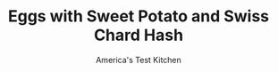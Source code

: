 ---
layout: ../../layouts/MarkdownPostLayout.astro
title: Eggs with Sweet Potato and Swiss Chard Hash
author: America's Test Kitchen
pubDate: 2023-03-15
description: "To speed things up, we microwave the potato mixture before adding it to the skillet."
image_url: https://res.cloudinary.com/hksqkdlah/image/upload/ar_1:1,c_fill,dpr_2.0,f_auto,fl_lossy.progressive.strip_profile,g_faces:auto,q_auto:low,w_344/38118_sfs-eggssweetpotatoswisschardhash-31
tags: ["Main Courses","Eggs","Weeknight"]
calories: 1912
protein: 18
carbohydrates: 49
fats: 
fiber: 7
ingredients: ["1 pound, Yukon Gold potatoes, unpeeled, cut into 1/2-inch pieces","1 pound, sweet potatoes, peeled and cut into 1/2-inch pieces","1 , onion, chopped","4 teaspoons Lawry's Seasoned, Salt","1/4 cup, extra-virgin olive oil","12 ounces, Swiss chard, stemmed and cut into 1-inch pieces","3 , garlic cloves, sliced thin","2 teaspoons, lemon juice","8 , large eggs"]
serves: 4
time: "30 minutes"
instructions: ["Combine potatoes, sweet potatoes, onion, and 1 tablespoon seasoned salt in large bowl and microwave, covered, until potatoes are almost tender, about 10 minutes, stirring halfway through microwaving.","Meanwhile, heat 1 teaspoon oil in 12-inch nonstick skillet over medium heat until shimmering. Add chard, garlic, and 1/2 teaspoon seasoned salt and cook until tender, about 3 minutes. Transfer to bowl; stir in lemon juice.","Heat 3 tablespoons oil in now-empty skillet over medium-high heat until just smoking. Add potato mixture and cook until dark golden brown, about 10 minutes. Divide hash evenly among 4 plates and top with chard mixture.","Crack eggs into bowl. Heat remaining 2 teaspoons oil in now-empty skillet over medium-high heat until shimmering. Pour eggs into skillet and sprinkle with remaining 1/2 teaspoon seasoned salt. Cook until whites begin to set, about 1 minute. Remove from heat, cover, and let sit until egg whites are cooked through but yolks remain runny, about 2 minutes. Cut eggs into 4 portions and serve with hash."]
nutrition: ["1372 mg Potassium","366 mg Phosphorus","156 mg Calcium","5 mg Iron","138 mg Magnesium","1070 mg Sodium","2 mg Zinc","23 g Fat","2 mg Niacin (B3)","13 g Monounsaturated","3 g Polyunsaturated","54 mg Vitamin C","2 µg Vitamin D","372 mg Cholesterol","5 g Saturated","7 g Fiber","96 µg Folate (food)","8 g Sugars","718 µg Vitamin K","363 g Water","49 g Carbs","96 µg Folate equivalent (total)","18 g Protein","4 mg Vitamin E","1224 µg Vitamin A","478 kcal Energy","1912 calories"]
notes: "Serve with toasted sourdough bread and Parmesan cheese."
---
